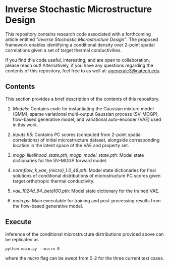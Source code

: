 # Inverse Stochastic Microstructure Design
This repository contains research code associated with a forthcoming article entitled
*"Inverse Stochastic Microstructure Design"*. The proposed framework enables identifying
a conditional density over 2-point spatial correlations given a set of target thermal
conductivities.

If you find this code useful, interesting, and are open to collaboration, please reach out! 
Alternatively, if you have any questions regarding the contents of this repository, feel free
to as well at: [agenerale3@gatech.edu](agenerale3@gatech.edu).

## Contents
This section provides a brief description of the contents of this repository.

1. *Models*: Contains code for instantiating the Gaussian mixture model (GMM), sparse variational multi-output
 Gaussian process (SV-MOGP), flow-based generative model, and variational auto-encoder (VAE) used in this work.
 
2. *inputs.h5*: Contains PC scores (computed from 2-point spatial correlations) of initial microstructure
 dataset, alongside corresponding location in the latent space of the VAE and property set.
 
3. *mogp_likelihood_state.pth, mogp_model_state.pth*: Model state dictionaries for the SV-MOGP forward model.

4. *normflow_k_vae_{micro}_1.0_48.pth*: Model state dictionaries for final solutions of conditional distributions
 of microstructure PC scores given target orthotropic thermal conductivity.

5. *vae_1024d_64_beta100.pth*: Model state dictionary for the trained VAE.

6. *main.py*: Main executable for training and post-processing results from the flow-based generative model.

## Execute
Inference of the conditional microstructure distributions provided above can be replicated as
```
python main.py --micro 0
```
where the *micro* flag can be swept from 0-2 for the three current test cases.
